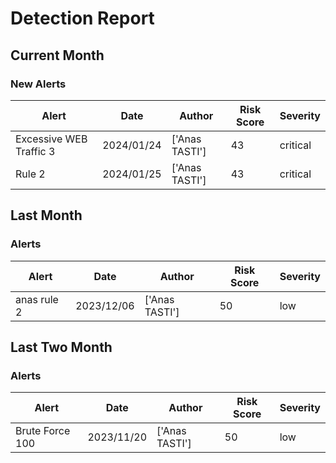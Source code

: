 # Detection Report
## Current Month
### New Alerts
| Alert | Date | Author | Risk Score | Severity |
| --- | --- | --- | --- | --- |
|Excessive WEB Traffic 3|2024/01/24|['Anas TASTI']|43|critical
|Rule 2|2024/01/25|['Anas TASTI']|43|critical
## Last Month
### Alerts
| Alert | Date | Author | Risk Score | Severity |
| --- | --- | --- | --- | --- |
|anas rule 2|2023/12/06|['Anas TASTI']|50|low
## Last Two Month
### Alerts
| Alert | Date | Author | Risk Score | Severity |
| --- | --- | --- | --- | --- |
|Brute Force 100|2023/11/20|['Anas TASTI']|50|low
